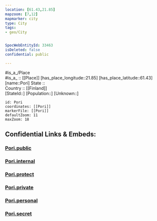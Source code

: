 ```yaml
---
location: [61.43,21.85] 
mapzoom: [7,12] 
mapmarker: city 
type: City
tags:
- geo/City


SpocWebEntityId: 33463
isDeleted: false
confidential: public

---
```

#is_a_/Place  
#is_a_ :: [[Place]] 
[has_place_longitude::21.85] 
[has_place_latitude::61.43] 
[name::Pori] 
State ::  
Country :: [[Finland]]  
[StateId::] 
[Population::] 
[Unknown::] 


```leaflet
id: Pori
coordinates: [[Pori]] 
markerFile: [[Pori]] 
defaultZoom: 11 
maxZoom: 18
```


## Confidential Links & Embeds: 

### [Pori.public](/_public/\Earth\Continent\Europe\Europe~North\Finland\Provinces~Finland\Western_Finland\counties~Western_Finland\Satakunta\CityPori.public.md) 

### [Pori.internal](/_internal/\Earth\Continent\Europe\Europe~North\Finland\Provinces~Finland\Western_Finland\counties~Western_Finland\Satakunta\CityPori.internal.md) 

### [Pori.protect](/_protect/\Earth\Continent\Europe\Europe~North\Finland\Provinces~Finland\Western_Finland\counties~Western_Finland\Satakunta\CityPori.protect.md) 

### [Pori.private](/_private/\Earth\Continent\Europe\Europe~North\Finland\Provinces~Finland\Western_Finland\counties~Western_Finland\Satakunta\CityPori.private.md) 

### [Pori.personal](/_personal/\Earth\Continent\Europe\Europe~North\Finland\Provinces~Finland\Western_Finland\counties~Western_Finland\Satakunta\CityPori.personal.md) 

### [Pori.secret](/_secret/\Earth\Continent\Europe\Europe~North\Finland\Provinces~Finland\Western_Finland\counties~Western_Finland\Satakunta\CityPori.secret.md)

